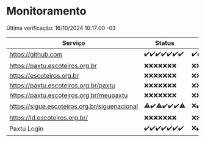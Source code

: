 # Monitoramento

Última verificação: 16/10/2024 10:17:00 -03

|Serviço|Status|Últimas 24h|
|---|---|---|
|https://github.com|<span title="2024-10-09: OK=23">✔️</span><span title="2024-10-10: OK=23">✔️</span><span title="2024-10-11: OK=23">✔️</span><span title="2024-10-12: OK=23">✔️</span><span title="2024-10-13: OK=23">✔️</span><span title="2024-10-14: OK=23">✔️</span><span title="2024-10-15: OK=12">✔️</span>|<span title="15/10/2024 10:17:00 -03 : 200">✔️</span><span title="15/10/2024 11:08:00 -03 : 200">✔️</span><span title="15/10/2024 12:08:00 -03 : 200">✔️</span><span title="15/10/2024 13:09:00 -03 : 200">✔️</span><span title="15/10/2024 14:07:00 -03 : 200">✔️</span><span title="15/10/2024 15:10:00 -03 : 200">✔️</span><span title="15/10/2024 16:07:00 -03 : 200">✔️</span><span title="15/10/2024 17:09:00 -03 : 200">✔️</span><span title="15/10/2024 18:07:00 -03 : 200">✔️</span><span title="15/10/2024 19:07:00 -03 : 200">✔️</span><span title="15/10/2024 20:07:00 -03 : 200">✔️</span><span title="15/10/2024 21:40:00 -03 : 200">✔️</span><span title="15/10/2024 23:13:00 -03 : 200">✔️</span><span title="16/10/2024 00:17:00 -03 : 200">✔️</span><span title="16/10/2024 01:10:00 -03 : 200">✔️</span><span title="16/10/2024 02:09:00 -03 : 200">✔️</span><span title="16/10/2024 03:12:00 -03 : 200">✔️</span><span title="16/10/2024 04:08:00 -03 : 200">✔️</span><span title="16/10/2024 05:11:00 -03 : 200">✔️</span><span title="16/10/2024 06:09:00 -03 : 200">✔️</span><span title="16/10/2024 07:08:00 -03 : 200">✔️</span><span title="16/10/2024 08:07:00 -03 : 200">✔️</span><span title="16/10/2024 09:15:00 -03 : 200">✔️</span><span title="16/10/2024 10:17:00 -03 : 200">✔️</span>|
|https://paxtu.escoteiros.org.br|<span title="2024-10-09: Falhas=23">❌</span><span title="2024-10-10: Falhas=23">❌</span><span title="2024-10-11: Falhas=23">❌</span><span title="2024-10-12: Falhas=23">❌</span><span title="2024-10-13: Falhas=23">❌</span><span title="2024-10-14: Falhas=23">❌</span><span title="2024-10-15: Falhas=12">❌</span>|<span title="15/10/2024 10:17:00 -03 : 403">❌</span><span title="15/10/2024 11:08:00 -03 : 403">❌</span><span title="15/10/2024 12:08:00 -03 : 403">❌</span><span title="15/10/2024 13:09:00 -03 : 403">❌</span><span title="15/10/2024 14:07:00 -03 : 403">❌</span><span title="15/10/2024 15:10:00 -03 : 403">❌</span><span title="15/10/2024 16:07:00 -03 : 403">❌</span><span title="15/10/2024 17:09:00 -03 : 403">❌</span><span title="15/10/2024 18:07:00 -03 : 403">❌</span><span title="15/10/2024 19:07:00 -03 : 403">❌</span><span title="15/10/2024 20:07:00 -03 : 403">❌</span><span title="15/10/2024 21:40:00 -03 : 403">❌</span><span title="15/10/2024 23:13:00 -03 : 403">❌</span><span title="16/10/2024 00:17:00 -03 : 403">❌</span><span title="16/10/2024 01:10:00 -03 : 403">❌</span><span title="16/10/2024 02:09:00 -03 : 403">❌</span><span title="16/10/2024 03:12:00 -03 : 403">❌</span><span title="16/10/2024 04:08:00 -03 : 403">❌</span><span title="16/10/2024 05:11:00 -03 : 403">❌</span><span title="16/10/2024 06:09:00 -03 : 403">❌</span><span title="16/10/2024 07:08:00 -03 : 403">❌</span><span title="16/10/2024 08:07:00 -03 : 403">❌</span><span title="16/10/2024 09:15:00 -03 : 403">❌</span><span title="16/10/2024 10:17:00 -03 : 403">❌</span>|
|https://escoteiros.org.br|<span title="2024-10-09: Falhas=23">❌</span><span title="2024-10-10: Falhas=23">❌</span><span title="2024-10-11: Falhas=23">❌</span><span title="2024-10-12: Falhas=23">❌</span><span title="2024-10-13: Falhas=23">❌</span><span title="2024-10-14: Falhas=23">❌</span><span title="2024-10-15: Falhas=12">❌</span>|<span title="15/10/2024 10:17:00 -03 : 403">❌</span><span title="15/10/2024 11:08:00 -03 : 403">❌</span><span title="15/10/2024 12:08:00 -03 : 403">❌</span><span title="15/10/2024 13:09:00 -03 : 403">❌</span><span title="15/10/2024 14:07:00 -03 : 403">❌</span><span title="15/10/2024 15:10:00 -03 : 403">❌</span><span title="15/10/2024 16:07:00 -03 : 403">❌</span><span title="15/10/2024 17:09:00 -03 : 403">❌</span><span title="15/10/2024 18:07:00 -03 : 403">❌</span><span title="15/10/2024 19:07:00 -03 : 403">❌</span><span title="15/10/2024 20:07:00 -03 : 403">❌</span><span title="15/10/2024 21:40:00 -03 : 403">❌</span><span title="15/10/2024 23:13:00 -03 : 403">❌</span><span title="16/10/2024 00:17:00 -03 : 403">❌</span><span title="16/10/2024 01:10:00 -03 : 403">❌</span><span title="16/10/2024 02:09:00 -03 : 403">❌</span><span title="16/10/2024 03:12:00 -03 : 403">❌</span><span title="16/10/2024 04:08:00 -03 : 403">❌</span><span title="16/10/2024 05:11:00 -03 : 403">❌</span><span title="16/10/2024 06:09:00 -03 : 403">❌</span><span title="16/10/2024 07:08:00 -03 : 403">❌</span><span title="16/10/2024 08:07:00 -03 : 403">❌</span><span title="16/10/2024 09:15:00 -03 : 403">❌</span><span title="16/10/2024 10:17:00 -03 : 403">❌</span>|
|https://paxtu.escoteiros.org.br/paxtu|<span title="2024-10-09: Falhas=23">❌</span><span title="2024-10-10: Falhas=23">❌</span><span title="2024-10-11: Falhas=23">❌</span><span title="2024-10-12: Falhas=23">❌</span><span title="2024-10-13: Falhas=23">❌</span><span title="2024-10-14: Falhas=23">❌</span><span title="2024-10-15: Falhas=12">❌</span>|<span title="15/10/2024 10:17:00 -03 : 403">❌</span><span title="15/10/2024 11:08:00 -03 : 403">❌</span><span title="15/10/2024 12:08:00 -03 : 403">❌</span><span title="15/10/2024 13:09:00 -03 : 403">❌</span><span title="15/10/2024 14:07:00 -03 : 403">❌</span><span title="15/10/2024 15:10:00 -03 : 403">❌</span><span title="15/10/2024 16:07:00 -03 : 403">❌</span><span title="15/10/2024 17:09:00 -03 : 403">❌</span><span title="15/10/2024 18:07:00 -03 : 403">❌</span><span title="15/10/2024 19:07:00 -03 : 403">❌</span><span title="15/10/2024 20:07:00 -03 : 403">❌</span><span title="15/10/2024 21:40:00 -03 : 403">❌</span><span title="15/10/2024 23:13:00 -03 : 403">❌</span><span title="16/10/2024 00:17:00 -03 : 403">❌</span><span title="16/10/2024 01:10:00 -03 : 403">❌</span><span title="16/10/2024 02:09:00 -03 : 403">❌</span><span title="16/10/2024 03:12:00 -03 : 403">❌</span><span title="16/10/2024 04:09:00 -03 : 403">❌</span><span title="16/10/2024 05:11:00 -03 : 403">❌</span><span title="16/10/2024 06:09:00 -03 : 403">❌</span><span title="16/10/2024 07:08:00 -03 : 403">❌</span><span title="16/10/2024 08:07:00 -03 : 403">❌</span><span title="16/10/2024 09:15:00 -03 : 403">❌</span><span title="16/10/2024 10:17:00 -03 : 403">❌</span>|
|https://paxtu.escoteiros.org.br/meupaxtu|<span title="2024-10-09: Falhas=23">❌</span><span title="2024-10-10: Falhas=23">❌</span><span title="2024-10-11: Falhas=23">❌</span><span title="2024-10-12: Falhas=23">❌</span><span title="2024-10-13: Falhas=23">❌</span><span title="2024-10-14: Falhas=23">❌</span><span title="2024-10-15: Falhas=12">❌</span>|<span title="15/10/2024 10:17:00 -03 : 403">❌</span><span title="15/10/2024 11:08:00 -03 : 403">❌</span><span title="15/10/2024 12:08:00 -03 : 403">❌</span><span title="15/10/2024 13:09:00 -03 : 403">❌</span><span title="15/10/2024 14:07:00 -03 : 403">❌</span><span title="15/10/2024 15:10:00 -03 : 403">❌</span><span title="15/10/2024 16:07:00 -03 : 403">❌</span><span title="15/10/2024 17:09:00 -03 : 403">❌</span><span title="15/10/2024 18:07:00 -03 : 403">❌</span><span title="15/10/2024 19:07:00 -03 : 403">❌</span><span title="15/10/2024 20:07:00 -03 : 403">❌</span><span title="15/10/2024 21:40:00 -03 : 403">❌</span><span title="15/10/2024 23:13:00 -03 : 403">❌</span><span title="16/10/2024 00:17:00 -03 : 403">❌</span><span title="16/10/2024 01:10:00 -03 : 403">❌</span><span title="16/10/2024 02:09:00 -03 : 403">❌</span><span title="16/10/2024 03:12:00 -03 : 403">❌</span><span title="16/10/2024 04:09:00 -03 : 403">❌</span><span title="16/10/2024 05:11:00 -03 : 403">❌</span><span title="16/10/2024 06:09:00 -03 : 403">❌</span><span title="16/10/2024 07:08:00 -03 : 403">❌</span><span title="16/10/2024 08:07:00 -03 : 403">❌</span><span title="16/10/2024 09:15:00 -03 : 403">❌</span><span title="16/10/2024 10:17:00 -03 : 403">❌</span>|
|https://sigue.escoteiros.org.br/siguenacional|<span title="2024-10-09: OK=22, Falhas=1">⚠️</span><span title="2024-10-10: OK=23">✔️</span><span title="2024-10-11: OK=22, Falhas=1">⚠️</span><span title="2024-10-12: OK=23">✔️</span><span title="2024-10-13: OK=23">✔️</span><span title="2024-10-14: OK=23">✔️</span><span title="2024-10-15: OK=11, Falhas=1">⚠️</span>|<span title="15/10/2024 10:17:00 -03 : 0">❌</span><span title="15/10/2024 11:08:00 -03 : 200">✔️</span><span title="15/10/2024 12:08:00 -03 : 200">✔️</span><span title="15/10/2024 13:09:00 -03 : 200">✔️</span><span title="15/10/2024 14:07:00 -03 : 200">✔️</span><span title="15/10/2024 15:10:00 -03 : 200">✔️</span><span title="15/10/2024 16:07:00 -03 : 200">✔️</span><span title="15/10/2024 17:09:00 -03 : 200">✔️</span><span title="15/10/2024 18:07:00 -03 : 200">✔️</span><span title="15/10/2024 19:07:00 -03 : 200">✔️</span><span title="15/10/2024 20:07:00 -03 : 200">✔️</span><span title="15/10/2024 21:40:00 -03 : 200">✔️</span><span title="15/10/2024 23:13:00 -03 : 200">✔️</span><span title="16/10/2024 00:17:00 -03 : 200">✔️</span><span title="16/10/2024 01:10:00 -03 : 200">✔️</span><span title="16/10/2024 02:09:00 -03 : 200">✔️</span><span title="16/10/2024 03:12:00 -03 : 200">✔️</span><span title="16/10/2024 04:09:00 -03 : 200">✔️</span><span title="16/10/2024 05:11:00 -03 : 200">✔️</span><span title="16/10/2024 06:09:00 -03 : 200">✔️</span><span title="16/10/2024 07:08:00 -03 : 200">✔️</span><span title="16/10/2024 08:07:00 -03 : 200">✔️</span><span title="16/10/2024 09:15:00 -03 : 200">✔️</span><span title="16/10/2024 10:17:00 -03 : 200">✔️</span>|
|https://id.escoteiros.org.br/|<span title="2024-10-09: Falhas=23">❌</span><span title="2024-10-10: Falhas=23">❌</span><span title="2024-10-11: Falhas=23">❌</span><span title="2024-10-12: Falhas=23">❌</span><span title="2024-10-13: Falhas=23">❌</span><span title="2024-10-14: Falhas=23">❌</span><span title="2024-10-15: Falhas=12">❌</span>|<span title="15/10/2024 10:17:00 -03 : 403">❌</span><span title="15/10/2024 11:08:00 -03 : 403">❌</span><span title="15/10/2024 12:08:00 -03 : 403">❌</span><span title="15/10/2024 13:09:00 -03 : 403">❌</span><span title="15/10/2024 14:07:00 -03 : 403">❌</span><span title="15/10/2024 15:10:00 -03 : 403">❌</span><span title="15/10/2024 16:07:00 -03 : 403">❌</span><span title="15/10/2024 17:09:00 -03 : 403">❌</span><span title="15/10/2024 18:07:00 -03 : 403">❌</span><span title="15/10/2024 19:07:00 -03 : 403">❌</span><span title="15/10/2024 20:07:00 -03 : 403">❌</span><span title="15/10/2024 21:40:00 -03 : 403">❌</span><span title="15/10/2024 23:13:00 -03 : 403">❌</span><span title="16/10/2024 00:17:00 -03 : 403">❌</span><span title="16/10/2024 01:10:00 -03 : 403">❌</span><span title="16/10/2024 02:09:00 -03 : 403">❌</span><span title="16/10/2024 03:12:00 -03 : 403">❌</span><span title="16/10/2024 04:09:00 -03 : 403">❌</span><span title="16/10/2024 05:11:00 -03 : 403">❌</span><span title="16/10/2024 06:09:00 -03 : 403">❌</span><span title="16/10/2024 07:08:00 -03 : 403">❌</span><span title="16/10/2024 08:07:00 -03 : 403">❌</span><span title="16/10/2024 09:15:00 -03 : 403">❌</span><span title="16/10/2024 10:17:00 -03 : 403">❌</span>|
|Paxtu Login|<span title="2024-10-09: OK=23">✔️</span><span title="2024-10-10: OK=23">✔️</span><span title="2024-10-11: OK=23">✔️</span><span title="2024-10-12: OK=23">✔️</span><span title="2024-10-13: OK=23">✔️</span><span title="2024-10-14: OK=23">✔️</span><span title="2024-10-15: OK=12">✔️</span>|<span title="15/10/2024 10:17:00 -03 : 504">❌</span><span title="15/10/2024 11:08:00 -03 : 200">✔️</span><span title="15/10/2024 12:08:00 -03 : 200">✔️</span><span title="15/10/2024 13:09:00 -03 : 200">✔️</span><span title="15/10/2024 14:07:00 -03 : 200">✔️</span><span title="15/10/2024 15:10:00 -03 : 200">✔️</span><span title="15/10/2024 16:07:00 -03 : 200">✔️</span><span title="15/10/2024 17:09:00 -03 : 200">✔️</span><span title="15/10/2024 18:07:00 -03 : 200">✔️</span><span title="15/10/2024 19:07:00 -03 : 200">✔️</span><span title="15/10/2024 20:07:00 -03 : 200">✔️</span><span title="15/10/2024 21:40:00 -03 : 200">✔️</span><span title="15/10/2024 23:13:00 -03 : 200">✔️</span><span title="16/10/2024 00:17:00 -03 : 200">✔️</span><span title="16/10/2024 01:10:00 -03 : 200">✔️</span><span title="16/10/2024 02:09:00 -03 : 200">✔️</span><span title="16/10/2024 03:12:00 -03 : 200">✔️</span><span title="16/10/2024 04:09:00 -03 : 200">✔️</span><span title="16/10/2024 05:11:00 -03 : 200">✔️</span><span title="16/10/2024 06:09:00 -03 : 200">✔️</span><span title="16/10/2024 07:08:00 -03 : 200">✔️</span><span title="16/10/2024 08:07:00 -03 : 200">✔️</span><span title="16/10/2024 09:15:00 -03 : 200">✔️</span><span title="16/10/2024 10:17:00 -03 : 200">✔️</span>|
